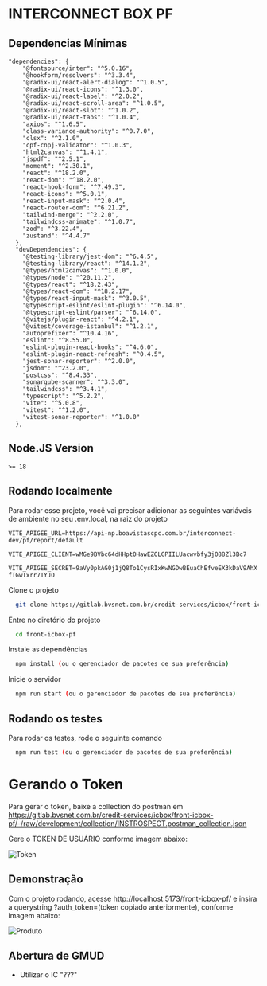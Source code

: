 # INTERCONNECT BOX PF

## Dependencias Mínimas

```
"dependencies": {
    "@fontsource/inter": "^5.0.16",
    "@hookform/resolvers": "^3.3.4",
    "@radix-ui/react-alert-dialog": "^1.0.5",
    "@radix-ui/react-icons": "^1.3.0",
    "@radix-ui/react-label": "^2.0.2",
    "@radix-ui/react-scroll-area": "^1.0.5",
    "@radix-ui/react-slot": "^1.0.2",
    "@radix-ui/react-tabs": "^1.0.4",
    "axios": "^1.6.5",
    "class-variance-authority": "^0.7.0",
    "clsx": "^2.1.0",
    "cpf-cnpj-validator": "^1.0.3",
    "html2canvas": "^1.4.1",
    "jspdf": "^2.5.1",
    "moment": "^2.30.1",
    "react": "^18.2.0",
    "react-dom": "^18.2.0",
    "react-hook-form": "^7.49.3",
    "react-icons": "^5.0.1",
    "react-input-mask": "^2.0.4",
    "react-router-dom": "^6.21.2",
    "tailwind-merge": "^2.2.0",
    "tailwindcss-animate": "^1.0.7",
    "zod": "^3.22.4",
    "zustand": "^4.4.7"
  },
  "devDependencies": {
    "@testing-library/jest-dom": "^6.4.5",
    "@testing-library/react": "^14.1.2",
    "@types/html2canvas": "^1.0.0",
    "@types/node": "^20.11.2",
    "@types/react": "^18.2.43",
    "@types/react-dom": "^18.2.17",
    "@types/react-input-mask": "^3.0.5",
    "@typescript-eslint/eslint-plugin": "^6.14.0",
    "@typescript-eslint/parser": "^6.14.0",
    "@vitejs/plugin-react": "^4.2.1",
    "@vitest/coverage-istanbul": "^1.2.1",
    "autoprefixer": "^10.4.16",
    "eslint": "^8.55.0",
    "eslint-plugin-react-hooks": "^4.6.0",
    "eslint-plugin-react-refresh": "^0.4.5",
    "jest-sonar-reporter": "^2.0.0",
    "jsdom": "^23.2.0",
    "postcss": "^8.4.33",
    "sonarqube-scanner": "^3.3.0",
    "tailwindcss": "^3.4.1",
    "typescript": "^5.2.2",
    "vite": "^5.0.8",
    "vitest": "^1.2.0",
    "vitest-sonar-reporter": "^1.0.0"
  },
```

## Node.JS Version

```
>= 18
```

## Rodando localmente

Para rodar esse projeto, você vai precisar adicionar as seguintes variáveis de ambiente no seu .env.local, na raiz do projeto

`VITE_APIGEE_URL=https://api-np.boavistascpc.com.br/interconnect-dev/pf/report/default`

`VITE_APIGEE_CLIENT=wMGe9BVbc64dHHpt0HawEZOLGPIILUacwvbfy3j088Zl3Bc7`

`VITE_APIGEE_SECRET=9aVy0pkAG0j1jQ8To1CysRIxKwNGDwBEuaChEfveEX3kDaV9AhXfTGwTxrr7TYJO`

Clone o projeto

```bash
  git clone https://gitlab.bvsnet.com.br/credit-services/icbox/front-icbox-pf
```

Entre no diretório do projeto

```bash
  cd front-icbox-pf
```

Instale as dependências

```bash
  npm install (ou o gerenciador de pacotes de sua preferência)
```

Inicie o servidor

```bash
  npm run start (ou o gerenciador de pacotes de sua preferência)
```

## Rodando os testes

Para rodar os testes, rode o seguinte comando

```bash
  npm run test (ou o gerenciador de pacotes de sua preferência)
```

# Gerando o Token

Para gerar o token, baixe a collection do postman em https://gitlab.bvsnet.com.br/credit-services/icbox/front-icbox-pf/-/raw/development/collection/INSTROSPECT.postman_collection.json

Gere o TOKEN DE USUÁRIO conforme imagem abaixo:

![Token](https://gitlab.bvsnet.com.br/credit-services/icbox/front-icbox-pf/-/raw/development/readme/token.png)

## Demonstração

Com o projeto rodando, acesse http://localhost:5173/front-icbox-pf/ e insira a querystring ?auth_token=(token copiado anteriormente), conforme imagem abaixo:

![Produto](https://gitlab.bvsnet.com.br/credit-services/icbox/front-icbox-pf/-/raw/development/readme/tela_pf.png)

## Abertura de GMUD

- Utilizar o IC "???"

